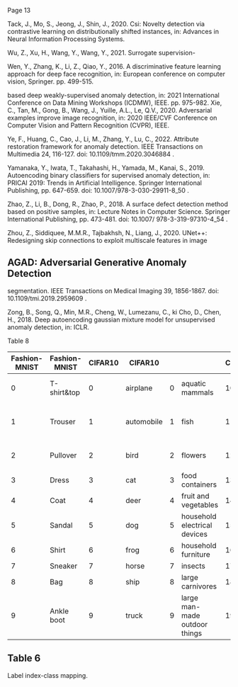 Page 13

Tack, J., Mo, S., Jeong, J., Shin, J., 2020. Csi: Novelty detection via contrastive learning on distributionally shifted instances, in: Advances in Neural Information Processing Systems.

Wu, Z., Xu, H., Wang, Y., Wang, Y., 2021. Surrogate supervision-

Wen, Y., Zhang, K., Li, Z., Qiao, Y., 2016. A discriminative feature learning approach for deep face recognition, in: European conference on computer vision, Springer. pp. 499-515.

based deep weakly-supervised anomaly detection, in: 2021 International Conference on Data Mining Workshops (ICDMW), IEEE. pp. 975-982. Xie, C., Tan, M., Gong, B., Wang, J., Yuille, A.L., Le, Q.V., 2020. Adversarial examples improve image recognition, in: 2020 IEEE/CVF Conference on Computer Vision and Pattern Recognition (CVPR), IEEE.

Ye, F., Huang, C., Cao, J., Li, M., Zhang, Y., Lu, C., 2022. Attribute restoration framework for anomaly detection. IEEE Transactions on Multimedia 24, 116-127. doi: 10.1109/tmm.2020.3046884 .

Yamanaka, Y., Iwata, T., Takahashi, H., Yamada, M., Kanai, S., 2019. Autoencoding binary classifiers for supervised anomaly detection, in: PRICAI 2019: Trends in Artificial Intelligence. Springer International Publishing, pp. 647-659. doi: 10.1007/978-3-030-29911-8\_50 .

Zhao, Z., Li, B., Dong, R., Zhao, P., 2018. A surface defect detection method based on positive samples, in: Lecture Notes in Computer Science. Springer International Publishing, pp. 473-481. doi: 10.1007/ 978-3-319-97310-4\_54 .

Zhou, Z., Siddiquee, M.M.R., Tajbakhsh, N., Liang, J., 2020. UNet++: Redesigning skip connections to exploit multiscale features in image

## AGAD: Adversarial Generative Anomaly Detection

segmentation. IEEE Transactions on Medical Imaging 39, 1856-1867. doi: 10.1109/tmi.2019.2959609 .

Zong, B., Song, Q., Min, M.R., Cheng, W., Lumezanu, C., ki Cho, D., Chen, H., 2018. Deep autoencoding gaussian mixture model for unsupervised anomaly detection, in: ICLR.

Table 8

|   Fashion-MNIST | Fashion-MNIST   |   CIFAR10 | CIFAR10    |    |                               |   CIFAR100 |                                |
|-----------------|-----------------|-----------|------------|----|-------------------------------|------------|--------------------------------|
|               0 | T-shirt&top     |         0 | airplane   |  0 | aquatic mammals               |         10 | large natural outdoor scenes   |
|               1 | Trouser         |         1 | automobile |  1 | fish                          |         11 | large omnivores and herbivores |
|               2 | Pullover        |         2 | bird       |  2 | flowers                       |         12 | medium-sized mammals           |
|               3 | Dress           |         3 | cat        |  3 | food containers               |         13 | non-insect invertebrates       |
|               4 | Coat            |         4 | deer       |  4 | fruit and vegetables          |         14 | people                         |
|               5 | Sandal          |         5 | dog        |  5 | household electrical devices  |         15 | reptiles                       |
|               6 | Shirt           |         6 | frog       |  6 | household furniture           |         16 | small mammals                  |
|               7 | Sneaker         |         7 | horse      |  7 | insects                       |         17 | trees                          |
|               8 | Bag             |         8 | ship       |  8 | large carnivores              |         18 | vehicles 1                     |
|               9 | Ankle boot      |         9 | truck      |  9 | large man-made outdoor things |         19 | vehicles 2                     |

## Table 6

Label index-class mapping.